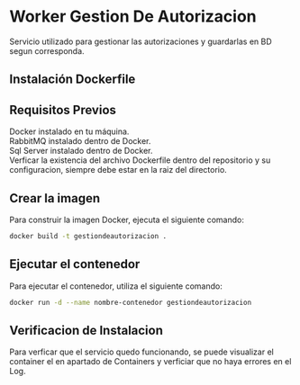 # Worker Gestion De Autorizacion

Servicio utilizado para gestionar las autorizaciones y guardarlas en BD segun corresponda.

## Instalación Dockerfile

## Requisitos Previos

Docker instalado en tu máquina.<br>
RabbitMQ instalado dentro de Docker.<br>
Sql Server instalado dentro de Docker.<br>
Verficar la existencia del archivo Dockerfile dentro del repositorio y su configuracion, siempre debe estar en la raiz del directorio.

## Crear la imagen
Para construir la imagen Docker, ejecuta el siguiente comando:

```bash
docker build -t gestiondeautorizacion .  
```
## Ejecutar el contenedor

Para ejecutar el contenedor, utiliza el siguiente comando:

```bash
docker run -d --name nombre-contenedor gestiondeautorizacion
```

## Verificacion de Instalacion

Para verficar que el servicio quedo funcionando, se puede visualizar el container el en apartado de Containers y verficiar que no haya errores en el Log.


